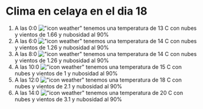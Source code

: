 # Clima en celaya en el dia 18

1. A las 0:0 !["icon weather"](http://openweathermap.org/img/w/04n.png) tenemos una temperatura de 13 C con nubes y  vientos de 1.66 y nubosidad al 90%
1. A las 6:0 !["icon weather"](http://openweathermap.org/img/w/04n.png) tenemos una temperatura de 14 C con nubes y  vientos de 1.26 y nubosidad al 90%
1. A las 8:0 !["icon weather"](http://openweathermap.org/img/w/04n.png) tenemos una temperatura de 14 C con nubes y  vientos de 1.26 y nubosidad al 90%
1. A las 10:0 !["icon weather"](http://openweathermap.org/img/w/04d.png) tenemos una temperatura de 15 C con nubes y  vientos de 1 y nubosidad al 90%
1. A las 12:0 !["icon weather"](http://openweathermap.org/img/w/04d.png) tenemos una temperatura de 18 C con nubes y  vientos de 2.1 y nubosidad al 90%
1. A las 14:0 !["icon weather"](http://openweathermap.org/img/w/04d.png) tenemos una temperatura de 20 C con nubes y  vientos de 3.1 y nubosidad al 90%
